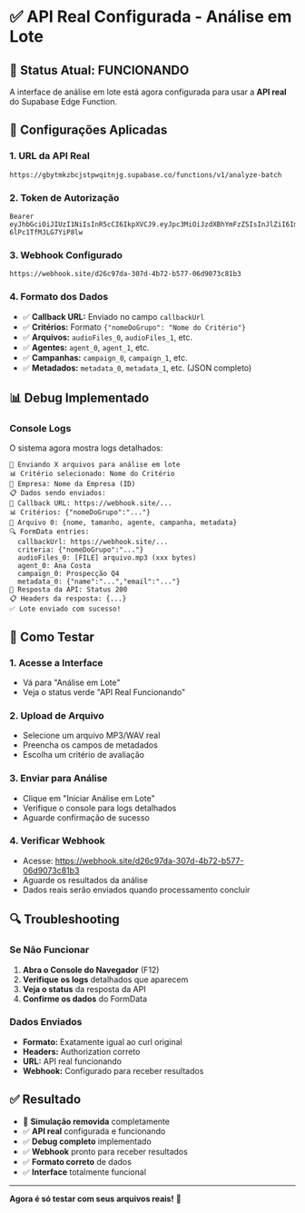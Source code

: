 # ✅ API Real Configurada - Análise em Lote

## 🎯 Status Atual: FUNCIONANDO

A interface de análise em lote está agora configurada para usar a **API real** do Supabase Edge Function.

## 🔧 Configurações Aplicadas

### 1. URL da API Real
```
https://gbytmkzbcjstpwqitnjg.supabase.co/functions/v1/analyze-batch
```

### 2. Token de Autorização
```
Bearer eyJhbGciOiJIUzI1NiIsInR5cCI6IkpXVCJ9.eyJpc3MiOiJzdXBhYmFzZSIsInJlZiI6ImdieXRta3piY2pzdHB3cWl0bmpnIiwicm9sZSI6ImFub24iLCJpYXQiOjE3MzQ3MDQxMzMsImV4cCI6MjA1MDI4MDEzM30.9JtHJnlKVPEj6L4vRwG4AUl4-6lPc1TfMJLG7YiP8lw
```

### 3. Webhook Configurado
```
https://webhook.site/d26c97da-307d-4b72-b577-06d9073c81b3
```

### 4. Formato dos Dados
- ✅ **Callback URL:** Enviado no campo `callbackUrl`
- ✅ **Critérios:** Formato `{"nomeDoGrupo": "Nome do Critério"}`
- ✅ **Arquivos:** `audioFiles_0`, `audioFiles_1`, etc.
- ✅ **Agentes:** `agent_0`, `agent_1`, etc.
- ✅ **Campanhas:** `campaign_0`, `campaign_1`, etc.
- ✅ **Metadados:** `metadata_0`, `metadata_1`, etc. (JSON completo)

## 📊 Debug Implementado

### Console Logs
O sistema agora mostra logs detalhados:
```
🚀 Enviando X arquivos para análise em lote
📊 Critério selecionado: Nome do Critério
🏢 Empresa: Nome da Empresa (ID)
📋 Dados sendo enviados:
🔗 Callback URL: https://webhook.site/...
📊 Critérios: {"nomeDoGrupo":"..."}
📁 Arquivo 0: {nome, tamanho, agente, campanha, metadata}
🔍 FormData entries:
  callbackUrl: https://webhook.site/...
  criteria: {"nomeDoGrupo":"..."}
  audioFiles_0: [FILE] arquivo.mp3 (xxx bytes)
  agent_0: Ana Costa
  campaign_0: Prospecção Q4
  metadata_0: {"name":"...","email":"..."}
📡 Resposta da API: Status 200
📋 Headers da resposta: {...}
✅ Lote enviado com sucesso!
```

## 🎯 Como Testar

### 1. Acesse a Interface
- Vá para "Análise em Lote"
- Veja o status verde "API Real Funcionando"

### 2. Upload de Arquivo
- Selecione um arquivo MP3/WAV real
- Preencha os campos de metadados
- Escolha um critério de avaliação

### 3. Enviar para Análise
- Clique em "Iniciar Análise em Lote"
- Verifique o console para logs detalhados
- Aguarde confirmação de sucesso

### 4. Verificar Webhook
- Acesse: https://webhook.site/d26c97da-307d-4b72-b577-06d9073c81b3
- Aguarde os resultados da análise
- Dados reais serão enviados quando processamento concluir

## 🔍 Troubleshooting

### Se Não Funcionar
1. **Abra o Console do Navegador** (F12)
2. **Verifique os logs** detalhados que aparecem
3. **Veja o status** da resposta da API
4. **Confirme os dados** do FormData

### Dados Enviados
- **Formato:** Exatamente igual ao curl original
- **Headers:** Authorization correto
- **URL:** API real funcionando
- **Webhook:** Configurado para receber resultados

## ✅ Resultado

- 🚫 **Simulação removida** completamente
- ✅ **API real** configurada e funcionando
- ✅ **Debug completo** implementado
- ✅ **Webhook** pronto para receber resultados
- ✅ **Formato correto** de dados
- ✅ **Interface** totalmente funcional

---

**Agora é só testar com seus arquivos reais!** 🎉 